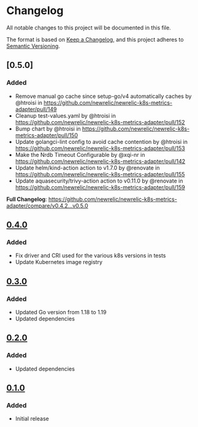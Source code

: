 # Changelog

All notable changes to this project will be documented in this file.

The format is based on [Keep a Changelog](https://keepachangelog.com/en/1.0.0/),
and this project adheres to [Semantic Versioning](https://semver.org/spec/v2.0.0.html).

## [0.5.0]

### Added

* Remove manual go cache since setup-go/v4 automatically caches by @htroisi in https://github.com/newrelic/newrelic-k8s-metrics-adapter/pull/149
* Cleanup test-values.yaml by @htroisi in https://github.com/newrelic/newrelic-k8s-metrics-adapter/pull/152
* Bump chart by @htroisi in https://github.com/newrelic/newrelic-k8s-metrics-adapter/pull/150
* Update golangci-lint config to avoid cache contention by @htroisi in https://github.com/newrelic/newrelic-k8s-metrics-adapter/pull/153
* Make the Nrdb Timeout Configurable by @xqi-nr in https://github.com/newrelic/newrelic-k8s-metrics-adapter/pull/142
* Update helm/kind-action action to v1.7.0 by @renovate in https://github.com/newrelic/newrelic-k8s-metrics-adapter/pull/155
* Update aquasecurity/trivy-action action to v0.11.0 by @renovate in https://github.com/newrelic/newrelic-k8s-metrics-adapter/pull/159

**Full Changelog**: https://github.com/newrelic/newrelic-k8s-metrics-adapter/compare/v0.4.2...v0.5.0

## [0.4.0]

### Added

- Fix driver and CRI used for the various k8s versions in tests
- Update Kubernetes image registry

[0.4.0]: https://github.com/newrelic/newrelic-k8s-metrics-adapter/releases/tag/v0.4.0

## [0.3.0]

### Added

- Updated Go version from 1.18 to 1.19
- Updated dependencies

[0.3.0]: https://github.com/newrelic/newrelic-k8s-metrics-adapter/releases/tag/v0.3.0

## [0.2.0]

### Added

- Updated dependencies

[0.2.0]: https://github.com/newrelic/newrelic-k8s-metrics-adapter/releases/tag/v0.2.0

## [0.1.0]

### Added

- Initial release

[0.1.0]: https://github.com/newrelic/newrelic-k8s-metrics-adapter/releases/tag/v0.1.0
